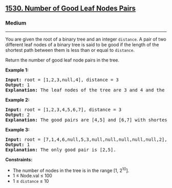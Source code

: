 <h2><a href="https://leetcode.com/problems/number-of-good-leaf-nodes-pairs">1530. Number of Good Leaf Nodes Pairs</a></h2>
<h3>Medium</h3>
<hr>
<p>You are given the root of a binary tree and an integer <code>distance</code>. A pair of two different leaf nodes of a binary tree is said to be good if the length of the shortest path between them is less than or equal to <code>distance</code>.</p>
<p>Return the number of good leaf node pairs in the tree.</p>

<p><strong>Example 1:</strong></p>
<pre>
<strong>Input:</strong> root = [1,2,3,null,4], distance = 3
<strong>Output:</strong> 1
<strong>Explanation:</strong> The leaf nodes of the tree are 3 and 4 and the length of the shortest path between them is 3. This is the only good pair.
</pre>

<p><strong>Example 2:</strong></p>
<pre>
<strong>Input:</strong> root = [1,2,3,4,5,6,7], distance = 3
<strong>Output:</strong> 2
<strong>Explanation:</strong> The good pairs are [4,5] and [6,7] with shortest path = 2. The pair [4,6] is not good because the length of the shortest path between them is 4.
</pre>

<p><strong>Example 3:</strong></p>
<pre>
<strong>Input:</strong> root = [7,1,4,6,null,5,3,null,null,null,null,null,2], distance = 3
<strong>Output:</strong> 1
<strong>Explanation:</strong> The only good pair is [2,5].
</pre>

<p><strong>Constraints:</strong></p>
<ul>
<li>The number of nodes in the tree is in the range [1, 2<sup>10</sup>].</li>
<li>1 ≤ Node.val ≤ 100</li>
<li>1 ≤ <code>distance</code> ≤ 10</li>
</ul>
